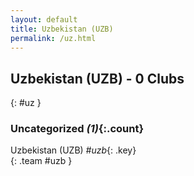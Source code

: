 ```yaml
---
layout: default
title: Uzbekistan (UZB)
permalink: /uz.html
---
```



## Uzbekistan (UZB) - 0 Clubs
{: #uz }









### Uncategorized _(1)_{:.count}


Uzbekistan  (UZB)  _#uzb_{: .key} <br>
{: .team #uzb }


 
